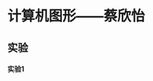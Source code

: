 <html>
	<head>
		<meta charset="utf-8">
	</head>
	<h1>计算机图形——蔡欣怡</h1>
		<h2>实验</h2>
	<h4>
     <a href="1.html"></a>
	</h4>
	<h4>实验1</h4>

</html>
